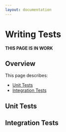 ```yaml
---
layout: documentation
---
```

# Writing Tests

**THIS PAGE IS IN WORK**

## Overview

This page describes:

* [Unit Tests](#unit-tests)
* [Integration Tests](#integration-tests)

## Unit Tests

## Integration Tests
